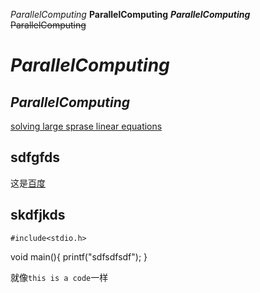 *ParallelComputing*
**ParallelComputing**
***ParallelComputing***
~~ParallelComputing~~

*ParallelComputing*
==============
*ParallelComputing*
-----------------

[solving large sprase linear equations](http://github.com/williamliuc/)  
## sdfgfds  
这是[百度](http://www.baidu.com)  
## skdfjkds  
    #include<stdio.h>
void main(){
       printf("sdfsdfsdf");
}


就像`this is a code`一样
